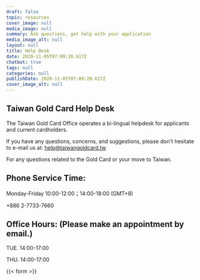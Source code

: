 ```yaml
---
draft: false
topic: resources
cover_image: null
media_image: null
summary: Ask questions, get help with your application
media_image_alt: null
layout: null
title: Help Desk
date: 2020-11-05T07:09:20.617Z
chatbot: true
tags: null
categories: null
publishDate: 2020-11-05T07:09:20.617Z
cover_image_alt: null
---
```

## Taiwan Gold Card Help Desk

The Taiwan Gold Card Office operates a bi-lingual helpdesk for applicants and current cardholders.

If you have any questions, concerns, and suggestions, please don't hesitate to e-mail us at: help@taiwangoldcard.tw

For any questions related to the Gold Card or your move to Taiwan.

## Phone Service Time:

Monday-Friday 10:00-12:00；14:00-18:00 (GMT+8)

+886 2-7733-7660

## Office Hours: (Please make an appointment by email.)

TUE. 14:00-17:00

THU. 14:00-17:00

{{< form >}}